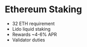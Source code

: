 # Ethereum Staking

- 32 ETH requirement
- Lido liquid staking
- Rewards ~4-6% APR
- Validator duties